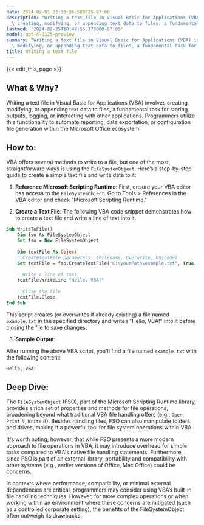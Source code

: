 ```yaml
---
date: 2024-02-01 21:30:36.580625-07:00
description: "Writing a text file in Visual Basic for Applications (VBA) involves\
  \ creating, modifying, or appending text data to files, a fundamental task for storing\u2026"
lastmod: '2024-02-25T18:49:56.373000-07:00'
model: gpt-4-0125-preview
summary: "Writing a text file in Visual Basic for Applications (VBA) involves creating,\
  \ modifying, or appending text data to files, a fundamental task for storing\u2026"
title: Writing a text file
---
```


{{< edit_this_page >}}

## What & Why?

Writing a text file in Visual Basic for Applications (VBA) involves creating, modifying, or appending text data to files, a fundamental task for storing outputs, logging, or interacting with other applications. Programmers utilize this functionality to automate reporting, data exportation, or configuration file generation within the Microsoft Office ecosystem.

## How to:

VBA offers several methods to write to a file, but one of the most straightforward ways is using the `FileSystemObject`. Here’s a step-by-step guide to create a simple text file and write data to it:

1. **Reference Microsoft Scripting Runtime**: First, ensure your VBA editor has access to the `FileSystemObject`. Go to Tools > References in the VBA editor and check "Microsoft Scripting Runtime."

2. **Create a Text File**: The following VBA code snippet demonstrates how to create a text file and write a line of text into it.

```vb
Sub WriteToFile()
    Dim fso As FileSystemObject
    Set fso = New FileSystemObject
    
    Dim textFile As Object
    ' CreateTextFile parameters: (Filename, Overwrite, Unicode)
    Set textFile = fso.CreateTextFile("C:\yourPath\example.txt", True, False)
    
    ' Write a line of text
    textFile.WriteLine "Hello, VBA!"
    
    ' Close the file
    textFile.Close
End Sub
```

This script creates (or overwrites if already existing) a file named `example.txt` in the specified directory and writes "Hello, VBA!" into it before closing the file to save changes.

3. **Sample Output**:

After running the above VBA script, you'll find a file named `example.txt` with the following content:

```
Hello, VBA!
```

## Deep Dive:

The `FileSystemObject` (FSO), part of the Microsoft Scripting Runtime library, provides a rich set of properties and methods for file operations, broadening beyond what traditional VBA file handling offers (e.g., `Open`, `Print` #, `Write` #). Besides handling files, FSO can also manipulate folders and drives, making it a powerful tool for file system operations within VBA.

It's worth noting, however, that while FSO presents a more modern approach to file operations in VBA, it may introduce overhead for simple tasks compared to VBA's native file handling statements. Furthermore, since FSO is part of an external library, portability and compatibility with other systems (e.g., earlier versions of Office, Mac Office) could be concerns.

In contexts where performance, compatibility, or minimal external dependencies are critical, programmers may consider using VBA’s built-in file handling techniques. However, for more complex operations or when working within an environment where these concerns are mitigated (such as a controlled corporate setting), the benefits of the FileSystemObject often outweigh its drawbacks.
